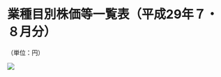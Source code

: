 # 業種目別株価等一覧表（平成29年７・８月分）

（単位：円）

![](https://www.nta.go.jp/tmp/cf42718f-5d6c-4b20-a6f2-4098315d5fd0/images/d552d01e9b1006e1ec3a4c04219cd8f1ba37896df823628eceba54bf159d74f9.jpg)